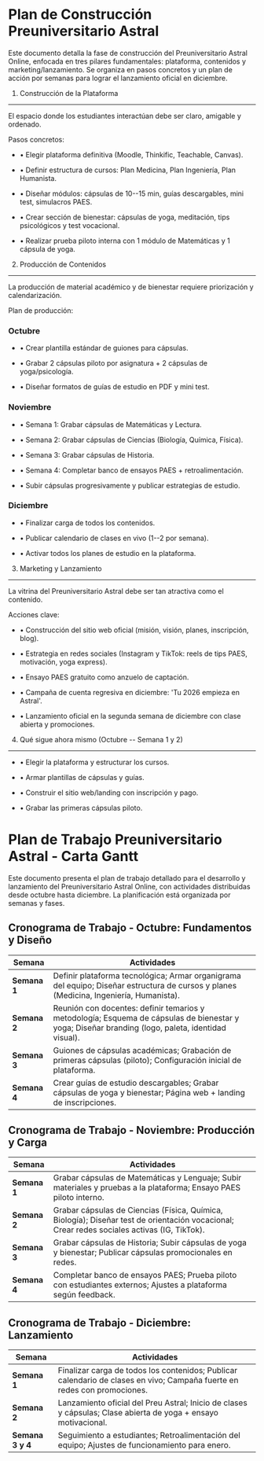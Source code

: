 # Plan de Construcción Preuniversitario Astral

Este documento detalla la fase de construcción del Preuniversitario
Astral Online, enfocada en tres pilares fundamentales: plataforma,
contenidos y marketing/lanzamiento. Se organiza en pasos concretos y un
plan de acción por semanas para lograr el lanzamiento oficial en
diciembre.

1. Construcción de la Plataforma

---

El espacio donde los estudiantes interactúan debe ser claro, amigable y
ordenado.

Pasos concretos:

- • Elegir plataforma definitiva (Moodle, Thinkific, Teachable,
  Canvas).

- • Definir estructura de cursos: Plan Medicina, Plan Ingeniería, Plan
  Humanista.

- • Diseñar módulos: cápsulas de 10--15 min, guías descargables, mini
  test, simulacros PAES.

- • Crear sección de bienestar: cápsulas de yoga, meditación, tips
  psicológicos y test vocacional.

- • Realizar prueba piloto interna con 1 módulo de Matemáticas y 1
  cápsula de yoga.

2. Producción de Contenidos

---

La producción de material académico y de bienestar requiere priorización
y calendarización.

Plan de producción:

### Octubre

- • Crear plantilla estándar de guiones para cápsulas.

- • Grabar 2 cápsulas piloto por asignatura + 2 cápsulas de
  yoga/psicología.

- • Diseñar formatos de guías de estudio en PDF y mini test.

### Noviembre

- • Semana 1: Grabar cápsulas de Matemáticas y Lectura.

- • Semana 2: Grabar cápsulas de Ciencias (Biología, Química, Física).

- • Semana 3: Grabar cápsulas de Historia.

- • Semana 4: Completar banco de ensayos PAES + retroalimentación.

- • Subir cápsulas progresivamente y publicar estrategias de estudio.

### Diciembre

- • Finalizar carga de todos los contenidos.

- • Publicar calendario de clases en vivo (1--2 por semana).

- • Activar todos los planes de estudio en la plataforma.

3. Marketing y Lanzamiento

---

La vitrina del Preuniversitario Astral debe ser tan atractiva como el
contenido.

Acciones clave:

- • Construcción del sitio web oficial (misión, visión, planes,
  inscripción, blog).

- • Estrategia en redes sociales (Instagram y TikTok: reels de tips
  PAES, motivación, yoga express).

- • Ensayo PAES gratuito como anzuelo de captación.

- • Campaña de cuenta regresiva en diciembre: \'Tu 2026 empieza en
  Astral\'.

- • Lanzamiento oficial en la segunda semana de diciembre con clase
  abierta y promociones.

4. Qué sigue ahora mismo (Octubre -- Semana 1 y 2)

---

- • Elegir la plataforma y estructurar los cursos.

- • Armar plantillas de cápsulas y guías.

- • Construir el sitio web/landing con inscripción y pago.

- • Grabar las primeras cápsulas piloto.

# Plan de Trabajo Preuniversitario Astral - Carta Gantt

Este documento presenta el plan de trabajo detallado para el desarrollo
y lanzamiento del Preuniversitario Astral Online, con actividades
distribuidas desde octubre hasta diciembre. La planificación está
organizada por semanas y fases.

## Cronograma de Trabajo - Octubre: Fundamentos y Diseño

| Semana       | Actividades                                                                                                                                       |
| ------------ | ------------------------------------------------------------------------------------------------------------------------------------------------- |
| **Semana 1** | Definir plataforma tecnológica; Armar organigrama del equipo; Diseñar estructura de cursos y planes (Medicina, Ingeniería, Humanista).            |
| **Semana 2** | Reunión con docentes: definir temarios y metodología; Esquema de cápsulas de bienestar y yoga; Diseñar branding (logo, paleta, identidad visual). |
| **Semana 3** | Guiones de cápsulas académicas; Grabación de primeras cápsulas (piloto); Configuración inicial de plataforma.                                     |
| **Semana 4** | Crear guías de estudio descargables; Grabar cápsulas de yoga y bienestar; Página web + landing de inscripciones.                                  |

## Cronograma de Trabajo - Noviembre: Producción y Carga

| Semana       | Actividades                                                                                                                                 |
| ------------ | ------------------------------------------------------------------------------------------------------------------------------------------- |
| **Semana 1** | Grabar cápsulas de Matemáticas y Lenguaje; Subir materiales y pruebas a la plataforma; Ensayo PAES piloto interno.                          |
| **Semana 2** | Grabar cápsulas de Ciencias (Física, Química, Biología); Diseñar test de orientación vocacional; Crear redes sociales activas (IG, TikTok). |
| **Semana 3** | Grabar cápsulas de Historia; Subir cápsulas de yoga y bienestar; Publicar cápsulas promocionales en redes.                                  |
| **Semana 4** | Completar banco de ensayos PAES; Prueba piloto con estudiantes externos; Ajustes a plataforma según feedback.                               |

## Cronograma de Trabajo - Diciembre: Lanzamiento

| Semana           | Actividades                                                                                                              |
| ---------------- | ------------------------------------------------------------------------------------------------------------------------ |
| **Semana 1**     | Finalizar carga de todos los contenidos; Publicar calendario de clases en vivo; Campaña fuerte en redes con promociones. |
| **Semana 2**     | Lanzamiento oficial del Preu Astral; Inicio de clases y cápsulas; Clase abierta de yoga + ensayo motivacional.           |
| **Semana 3 y 4** | Seguimiento a estudiantes; Retroalimentación del equipo; Ajustes de funcionamiento para enero.                           |
